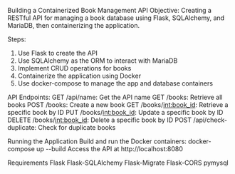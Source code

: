 Building a Containerized Book Management API
Objective: Creating a RESTful API for managing a book database using Flask, SQLAlchemy, and MariaDB, then containerizing the application.

Steps:
1. Use Flask to create the API
2. Use SQLAlchemy as the ORM to interact with MariaDB
3. Implement CRUD operations for books
4. Containerize the application using Docker
5. Use docker-compose to manage the app and database containers

API Endpoints:
GET /api/name: Get the API name
GET /books: Retrieve all books
POST /books: Create a new book
GET /books/<int:book_id>: Retrieve a specific book by ID
PUT /books/<int:book_id>: Update a specific book by ID
DELETE /books/<int:book_id>: Delete a specific book by ID
POST /api/check-duplicate: Check for duplicate books

Running the Application
Build and run the Docker containers: docker-compose up --build
Access the API at http://localhost:8080

Requirements
Flask
Flask-SQLAlchemy
Flask-Migrate
Flask-CORS
pymysql
